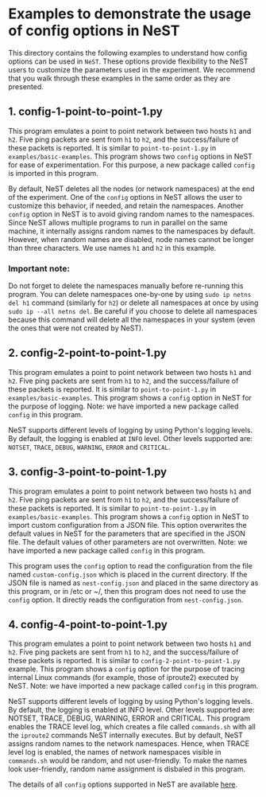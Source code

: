 # Examples to demonstrate the usage of config options in NeST

This directory contains the following examples to understand how config
options can be used in `NeST`. These options provide flexibility to the NeST
users to customize the parameters used in the experiment. We recommend that
you walk through these examples in the same order as they are presented.

## 1. config-1-point-to-point-1.py
This program emulates a point to point network between two hosts `h1` and
`h2`. Five ping packets are sent from `h1` to `h2`, and the success/failure
of these packets is reported. It is similar to `point-to-point-1.py` in
`examples/basic-examples`. This program shows two `config` options in NeST
for ease of experimentation. For this purpose, a new package called `config`
is imported in this program.

By default, NeST deletes all the nodes (or network namespaces) at the end of
the experiment. One of the `config` options in NeST allows the user to
customize this behavior, if needed, and retain the namespaces. Another `config`
option in NeST is to avoid giving random names to the namespaces. Since NeST
allows multiple programs to run in parallel on the same machine, it internally
assigns random names to the namespaces by default. However, when random names
are disabled, node names cannot be longer than three characters. We use names
`h1` and `h2` in this example.

### Important note:
Do not forget to delete the namespaces manually before re-running this program.
You can delete namespaces one-by-one by using `sudo ip netns del h1` command
(similarly for `h2`) or delete all namespaces at once by using
`sudo ip --all netns del`. Be careful if you choose to delete all namespaces
because this command will delete all the namespaces in your system (even the
ones that were not created by NeST).

<!-- The below snippet will render example code in docs website -->
<!-- #DOCS_INCLUDE: config-1-point-to-point-1.py -->

## 2. config-2-point-to-point-1.py
This program emulates a point to point network between two hosts `h1` and
`h2`. Five ping packets are sent from `h1` to `h2`, and the success/failure
of these packets is reported. It is similar to `point-to-point-1.py` in
`examples/basic-examples`. This program shows a `config` option in NeST for
the purpose of logging. Note: we have imported a new package called `config`
in this program.

NeST supports different levels of logging by using Python's logging levels.
By default, the logging is enabled at `INFO` level. Other levels supported are:
`NOTSET`, `TRACE`, `DEBUG`, `WARNING`, `ERROR` and `CRITICAL`.

<!-- The below snippet will render example code in docs website -->
<!-- #DOCS_INCLUDE: config-2-point-to-point-1.py -->

## 3. config-3-point-to-point-1.py
This program emulates a point to point network between two hosts `h1` and
`h2`. Five ping packets are sent from `h1` to `h2`, and the success/failure
of these packets is reported. It is similar to `point-to-point-1.py` in
`examples/basic-examples`. This program shows a `config` option in NeST to
import custom configuration from a JSON file. This option overwrites the
default values in NeST for the parameters that are specified in the JSON file.
The default values of other parameters are not overwritten. Note: we have
imported a new package called `config` in this program.

This program uses the `config` option to read the configuration from the file
named `custom-config.json` which is placed in the current directory. If the
JSON file is named as `nest-config.json` and placed in the same directory as
this program, or in /etc or ~/, then this program does not need to use the
`config` option. It directly reads the configuration from `nest-config.json`.

<!-- The below snippet will render example code in docs website -->
<!-- #DOCS_INCLUDE: config-3-point-to-point-1.py -->

## 4. config-4-point-to-point-1.py
This program emulates a point to point network between two hosts `h1` and
`h2`. Five ping packets are sent from `h1` to `h2`, and the success/failure
of these packets is reported. It is similar to `config-2-point-to-point-1.py`
example. This program shows a `config` option for the purpose of tracing
internal Linux commands (for example, those of iproute2) executed by NeST.
Note: we have imported a new package called `config` in this program.

NeST supports different levels of logging by using Python's logging levels.
By default, the logging is enabled at INFO level. Other levels supported are:
NOTSET, TRACE, DEBUG, WARNING, ERROR and CRITICAL. This program enables the
TRACE level log, which creates a file called `commands.sh` with all the
`iproute2` commands NeST internally executes. But by default, NeST assigns
random names to the network namespaces. Hence, when TRACE level log is enabled,
the names of network namespaces visible in `commands.sh` would be random, and
not user-friendly. To make the names look user-friendly, random name assignment
is disbaled in this program.

<!-- The below snippet will render example code in docs website -->
<!-- #DOCS_INCLUDE: config-4-point-to-point-1.py -->

The details of all `config` options supported in NeST are available [here](http://nest.nitk.ac.in/docs/master/user/config.html).
